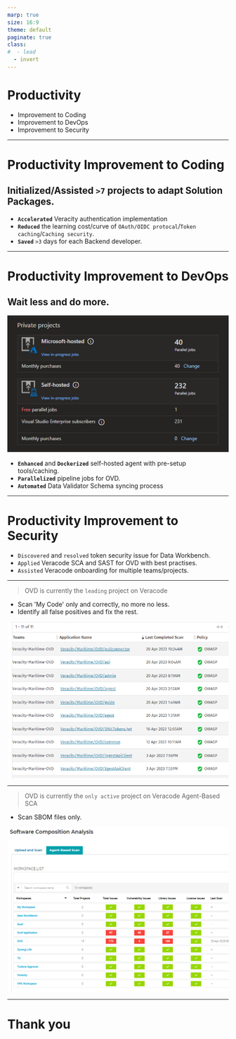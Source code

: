 ```yaml
---
marp: true
size: 16:9
theme: default
paginate: true
class: 
#  - lead
  - invert
---
```


# <!--fit--> **Productivity**

- Improvement to Coding
- Improvement to DevOps
- Improvement to Security

---

<!-- header: `OVD` `DW: DataWorkbench` `VAP` `TA: Turbine Approver` `PLA: Veracity Platform Analytics` `AFI: Alternvative Fuel Insight` `WI: Wind Inspector` `etc.` -->

# **Productivity Improvement to Coding**

## Initialized/Assisted `>7` projects to adapt Solution Packages.

- **`Accelerated`** Veracity authentication implementation
- **`Reduced`** the learning cost/curve of `OAuth/OIDC protocal`/`Token caching`/`Caching security`.
- **`Saved`** `>3` days for each Backend developer.

---

<!-- header: '' -->

# **Productivity Improvement to DevOps**

## Wait less and do more.

![bg right 100%](./parrallel-jobs.png)

- **`Enhanced`** and **`Dockerized`** self-hosted agent with pre-setup tools/caching.
- **`Parallelized`** pipeline jobs for OVD.
- **`Automated`** Data Validator Schema syncing process

---

<!-- header: `OVD` `DW: DataWorkbench` `VAP` `Marketplace` `PLA: Veracity Platform Analytics` -->

# **Productivity Improvement to Security**

- `Discovered` and `resolved` token security issue for Data Workbench.
- `Applied` Veracode SCA and SAST for OVD with best practises.
- `Assisted` Veracode onboarding for multiple teams/projects.

---

<!-- header: '' -->

> OVD is currently the `leading` project on Veracode

- Scan 'My Code' only and correctly, no more no less.
- Identify all false positives and fix the rest.

![bg right 100%](./ovd-sast.png)

---

> OVD is currently the `only active` project on Veracode Agent-Based SCA

- Scan SBOM files only.

![bg right 100%](./ovd-sca.png)

---

# Thank you
